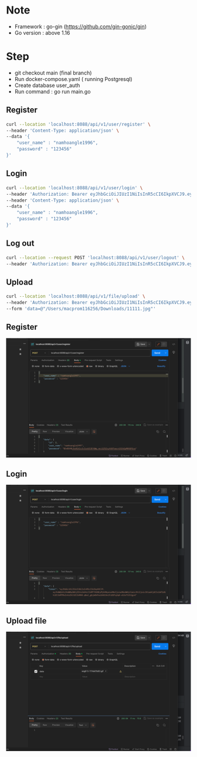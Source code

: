 
# Note
* Framework : go-gin (https://github.com/gin-gonic/gin)
* Go version : above 1.16 

# Step
- git checkout main (final branch)
- Run docker-compose.yaml ( running Postgresql)
- Create database user_auth 
- Run command : go run main.go

## Register
```bash
curl --location 'localhost:8088/api/v1/user/register' \
--header 'Content-Type: application/json' \
--data '{
    "user_name" : "namhoangle1996", 
    "password" : "123456"
}'
```

## Login 
```bash
curl --location 'localhost:8088/api/v1/user/login' \
--header 'Authorization: Bearer eyJhbGciOiJIUzI1NiIsInR5cCI6IkpXVCJ9.eyJhdWQiOiJhdWRpZW5jZSIsImV4cCI6MTY5ODA4MjM3NywiaXNzIjoiaXNzdWVyIiwic3ViIjoic3ViamVjdCIsImF1dGhJZCI6OCwidXNlcklkIjoxfQ.b06W30R1VkPpXDv-mN0D-Kz7zbrGbS6aYn9EzN6wtfc' \
--header 'Content-Type: application/json' \
--data '{
    "user_name" : "namhoangle1996", 
    "password" : "123456"
}'
```

## Log out 
```bash
curl --location --request POST 'localhost:8088/api/v1/user/logout' \
--header 'Authorization: Bearer eyJhbGciOiJIUzI1NiIsInR5cCI6IkpXVCJ9.eyJhdWQiOiJhdWRpZW5jZSIsImV4cCI6MTY5ODA4MjM3NywiaXNzIjoiaXNzdWVyIiwic3ViIjoic3ViamVjdCIsImF1dGhJZCI6OCwidXNlcklkIjoxfQ.b06W30R1VkPpXDv-mN0D-Kz7zbrGbS6aYn9EzN6wtfc'
```


## Upload 
```bash
curl --location 'localhost:8088/api/v1/file/upload' \
--header 'Authorization: Bearer eyJhbGciOiJIUzI1NiIsInR5cCI6IkpXVCJ9.eyJhdWQiOiJhdWRpZW5jZSIsImV4cCI6MTY5ODEyMDI0NiwiaXNzIjoiaXNzdWVyIiwic3ViIjoic3ViamVjdCIsImF1dGhJZCI6MTIsInVzZXJJZCI6MX0.hPtgWuoofRHV004x05_CZV7EsAVY8jOClBkE6HabsIA' \
--form 'data=@"/Users/macprom116256/Downloads/11111.jpg"'
```


## Register
![img_1.png](img_1.png)

## Login 
![img.png](img.png)

## Upload file
![img_2.png](img_2.png)


